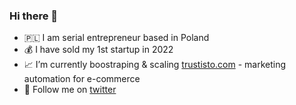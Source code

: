 ### Hi there 👋

- 🇵🇱 I am serial entrepreneur based in Poland
- 💰 I have sold my 1st startup in 2022
- 📈 I’m currently boostraping & scaling [trustisto.com](https://trustisto.com) - marketing automation for e-commerce
- 🐣 Follow me on [twitter](https://twitter.com/_fones)
